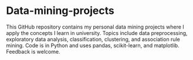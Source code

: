 # Data-mining-projects
This GitHub repository contains my personal data mining projects where I apply the concepts I learn in university. Topics include data preprocessing, exploratory data analysis, classification, clustering, and association rule mining. Code is in Python and uses pandas, scikit-learn, and matplotlib. Feedback is welcome.
